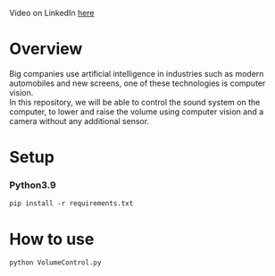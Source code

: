 Video on LinkedIn [here](https://www.linkedin.com/posts/yahea-alashkar_mediapipe-osascript-computervision-activity-6989175267885760512-ZsHo/)

# Overview
Big companies use artificial intelligence in industries such as modern automobiles and new screens, one of these technologies is computer vision.  
In this repository, we will be able to control the sound system on the computer, to lower and raise the volume using computer vision and a camera without any additional sensor.

# Setup
### Python3.9  
`pip install -r requirements.txt`  

# How to use
`python VolumeControl.py`
